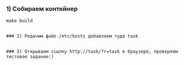 ### 1) Собираем контейнер
```
make build
```
```

### 2) Редачим файл /etc/hosts добавляем туда task
```
```

### 3) Открываем ссылку http://task/?r=task в браузере, проверяем тестовое задание:)
```
```
